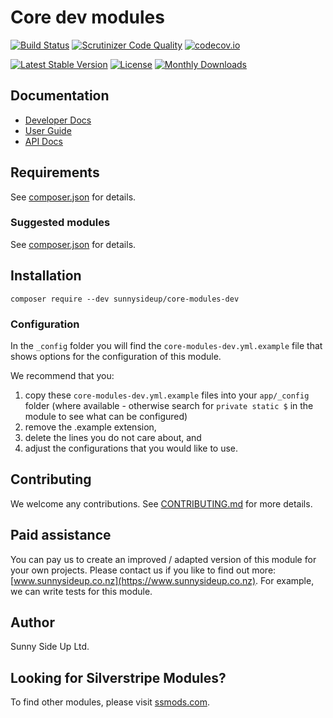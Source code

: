 # Core dev modules

[![Build Status](https://travis-ci.org/sunnysideup/silverstripe-core-modules-dev.svg?branch=master)](https://travis-ci.org/sunnysideup/silverstripe-core-modules-dev)
[![Scrutinizer Code Quality](https://scrutinizer-ci.com/g/sunnysideup/silverstripe-core-modules-dev/badges/quality-score.png?b=master)](https://scrutinizer-ci.com/g/sunnysideup/silverstripe-core-modules-dev/?branch=master)
[![codecov.io](https://codecov.io/github/sunnysideup/silverstripe-core-modules-dev/coverage.svg?branch=master)](https://codecov.io/github/sunnysideup/silverstripe-core-modules-dev?branch=master)

[![Latest Stable Version](https://poser.pugx.org/sunnysideup/core-modules-dev/version)](https://packagist.org/packages/sunnysideup/core-modules-dev)
[![License](https://poser.pugx.org/sunnysideup/core-modules-dev/license)](https://packagist.org/packages/sunnysideup/core-modules-dev)
[![Monthly Downloads](https://poser.pugx.org/sunnysideup/core-modules-dev/d/monthly)](https://packagist.org/packages/sunnysideup/core-modules-dev)

## Documentation

-   [Developer Docs](docs/en/INDEX.md)
-   [User Guide](docs/en/userguide.md)
-   [API Docs](http://docs.ssmods.com/sunnysideup/core-modules-dev/classes.xhtml)

## Requirements

See [composer.json](composer.json) for details.

### Suggested modules

See [composer.json](composer.json) for details.

## Installation

```shell
composer require --dev sunnysideup/core-modules-dev
```

### Configuration

In the `_config` folder you will find the `core-modules-dev.yml.example`
file that shows options for the configuration of this module.

We recommend that you:

1. copy these `core-modules-dev.yml.example` files into your
   `app/_config` folder (where available - otherwise search for `private static $` in the module to see what can be configured)
2. remove the .example extension,
3. delete the lines you do not care about, and
4. adjust the configurations that you would like to use.

## Contributing

We welcome any contributions.
See [CONTRIBUTING.md](CONTRIBUTING.md) for more details.

## Paid assistance

You can pay us to create an improved / adapted version of this module for your own projects.
Please contact us if you like to find out more: [www.sunnysideup.co.nz](https://www.sunnysideup.co.nz).
For example, we can write tests for this module.

## Author

Sunny Side Up Ltd.

## Looking for Silverstripe Modules?

To find other modules, please visit [ssmods.com](https://ssmods.com/).

